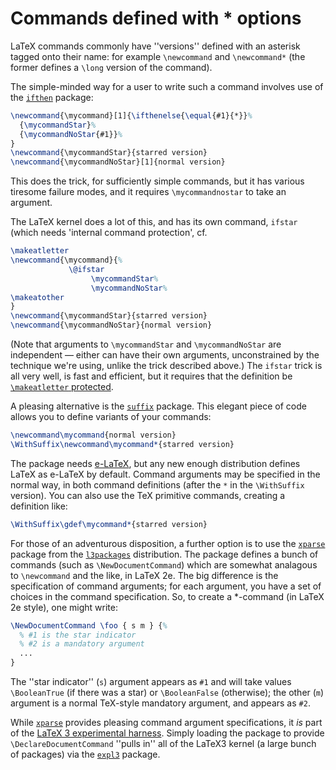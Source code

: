 # Commands defined with * options

LaTeX commands commonly have ''versions'' defined with an asterisk
tagged onto their name: for example `\newcommand` and
`\newcommand*` (the former defines a `\long` version of the
command).

The simple-minded way for a user to write such a command involves use
of the [`ifthen`](http://ctan.org/pkg/ifthen) package:
```latex
\newcommand{\mycommand}[1]{\ifthenelse{\equal{#1}{*}}%
  {\mycommandStar}%
  {\mycommandNoStar{#1}}%
}
\newcommand{\mycommandStar}{starred version}
\newcommand{\mycommandNoStar}[1]{normal version}
```
This does the trick, for sufficiently simple commands, but it has
various tiresome failure modes, and it requires `\mycommandnostar`
to take an argument.

The LaTeX kernel does a lot of this, and has its own command,
`ifstar` (which needs 'internal command protection', cf.
<!-- {% raw %} -->
```latex
\makeatletter
\newcommand{\mycommand}{%
             \@ifstar
                  \mycommandStar%
                  \mycommandNoStar%
\makeatother
}
\newcommand{\mycommandStar}{starred version}
\newcommand{\mycommandNoStar}{normal version}
```
<!-- {% endraw %} -->
(Note that arguments to `\mycommandStar` and `\mycommandNoStar`
are independent&nbsp;&mdash; either can have their own arguments, unconstrained
by the technique we're using, unlike the trick described above.)
The `ifstar` trick is all very well, is fast and efficient, but
it requires that the definition be 
[`\makeatletter` protected](./FAQ-atsigns.html).

A pleasing alternative is the [`suffix`](http://ctan.org/pkg/suffix) package.  This elegant
piece of code allows you to define variants of your commands:
```latex
\newcommand\mycommand{normal version}
\WithSuffix\newcommand\mycommand*{starred version}
```
The package needs [e-LaTeX](./FAQ-etex.html), but any new enough
distribution defines LaTeX as e-LaTeX by default.  Command
arguments may be specified in the normal way, in both command
definitions (after the `*` in the `\WithSuffix`
version).  You can also use the TeX primitive commands, creating a
definition like:
```latex
\WithSuffix\gdef\mycommand*{starred version}
```

For those of an adventurous disposition, a further option is to use
the [`xparse`](http://ctan.org/pkg/xparse) package from the [`l3packages`](http://ctan.org/pkg/l3packages)
distribution.  The package defines a bunch of commands (such as
`\NewDocumentCommand`) which are somewhat analagous to
`\newcommand` and the like, in LaTeX 2e.  The big difference is
the specification of command arguments; for each argument, you have a
set of choices in the command specification.  So, to create a
*-command (in LaTeX 2e style), one might write:
<!-- {% raw %} -->
```latex
\NewDocumentCommand \foo { s m } {%
  % #1 is the star indicator
  % #2 is a mandatory argument
  ...
}
```
<!-- {% endraw %} -->
The ''star indicator'' (`s`) argument appears as `#1`
and will take values `\BooleanTrue` (if there was a star) or
`\BooleanFalse` (otherwise); the other (`m`) argument  is a
normal TeX-style mandatory argument, and appears as `#2`.

While [`xparse`](http://ctan.org/pkg/xparse) provides pleasing command argument
specifications, it _is_ part of the 
[LaTeX&nbsp;3 experimental harness](./FAQ-LaTeX3.html).
Simply loading the package to provide `\DeclareDocumentCommand`
''pulls in'' all of the LaTeX3 kernel (a large bunch of packages)
via the [`expl3`](http://ctan.org/pkg/expl3) package.

